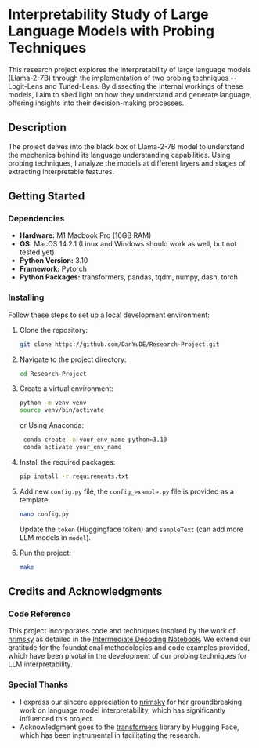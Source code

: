 # Interpretability Study of Large Language Models with Probing Techniques

This research project explores the interpretability of large language models (Llama-2-7B) 
through the implementation of two probing techniques -- Logit-Lens and Tuned-Lens. By dissecting 
the internal workings of these models, I aim to shed light on how they understand and generate 
language, offering insights into their decision-making processes.

## Description

The project delves into the black box of Llama-2-7B model to understand the mechanics 
behind its language understanding capabilities. Using probing techniques, 
I analyze the models at different layers and stages of extracting interpretable features. 

## Getting Started

### Dependencies

- **Hardware:** M1 Macbook Pro (16GB RAM)
- **OS:** MacOS 14.2.1 (Linux and Windows should work as well, but not tested yet)
- **Python Version:** 3.10
- **Framework:** Pytorch
- **Python Packages:** transformers, pandas, tqdm, numpy, dash, torch

### Installing

Follow these steps to set up a local development environment:

1. Clone the repository:
    ```bash
    git clone https://github.com/DanYuDE/Research-Project.git
    ```
2. Navigate to the project directory:
    ```bash
    cd Research-Project
    ```
3. Create a virtual environment:
    ```bash
    python -m venv venv
    source venv/bin/activate
    ```
   or Using Anaconda:
   ```bash
    conda create -n your_env_name python=3.10
    conda activate your_env_name
    ```
4. Install the required packages:
    ```bash
    pip install -r requirements.txt
    ```
5. Add new `config.py` file, the `config_example.py` file is provided as a template:
    ```bash
    nano config.py
    ```
    Update the `token` (Huggingface token) and `sampleText` (can add more LLM models in `model`).

6. Run the project:
    ```bash
    make
    ```

## Credits and Acknowledgments

### Code Reference

This project incorporates code and techniques inspired by the work of [nrimsky](https://github.com/nrimsky) as detailed in the [Intermediate Decoding Notebook](https://github.com/nrimsky/LM-exp/blob/main/intermediate_decoding/intermediate_decoding.ipynb). We extend our gratitude for the foundational methodologies and code examples provided, which have been pivotal in the development of our probing techniques for LLM interpretability.

### Special Thanks

- I express our sincere appreciation to [nrimsky](https://github.com/nrimsky) for her groundbreaking work on language model interpretability, which has significantly influenced this project.
- Acknowledgment goes to the [transformers](https://github.com/huggingface/transformers) library by Hugging Face, which has been instrumental in facilitating the research.

